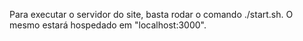 Para executar o servidor do site, basta rodar o comando ./start.sh. O mesmo estará hospedado em "localhost:3000".
